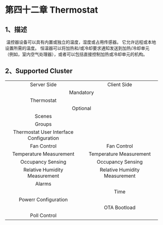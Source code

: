 # 第四十二章 Thermostat

## 1、描述

​	  温控器设备可以具有内置或独立的温度，湿度或占用传感器。 它允许远程或本地设置所需的温度。 恒温器可以将加热和/或冷却要求通知发送到加热/冷却单元（例如，室内空气处理器），或者可以包括直接控制加热或冷却单元的机构。

## 2、Supported Cluster
<table>
   <tr align="center">
   	<td style="width:50%;">Server Side</td>
    <td style="width:50%;">Client Side</td>
   </tr>
   <tr align="center">
   	<td colspan="2">Mandatory</td>
   </tr>
   <tr align="center">
    <td>Thermostat</td>
    <td></td>
   </tr>
   <tr align="center">
   	<td colspan="2">Optional</td>
   </tr>
   <tr align="center">
    <td>Scenes</td>
    <td></td>
   </tr>
   <tr align="center">
    <td>Groups</td>
    <td></td>
   </tr>
   <tr align="center">
    <td>Thermostat User Interface Configuration</td>
    <td></td>
   </tr>
   <tr align="center">
    <td>Fan Control</td>
    <td>Fan Control</td>
   </tr>
   <tr align="center">
    <td>Temperature Measurement</td>
    <td>Temperature Measurement</td>
   </tr>
   <tr align="center">
    <td>Occupancy Sensing</td>
    <td>Occupancy Sensing</td>
   </tr>
   <tr align="center">
    <td>Relative Humidity Measurement</td>
    <td>Relative Humidity Measurement</td>
   </tr>
   <tr align="center">
    <td>Alarms</td>
    <td></td>
   </tr>
   <tr align="center">
    <td></td>
    <td>Time</td>
   </tr>
   <tr align="center">
    <td>Powerr Configuration</td>
    <td></td>
   </tr>
   <tr align="center">
    <td></td>
    <td>OTA Bootload</td>
   </tr>
   <tr align="center">
    <td>Poll Control</td>
    <td></td>
   </tr>
</table>
